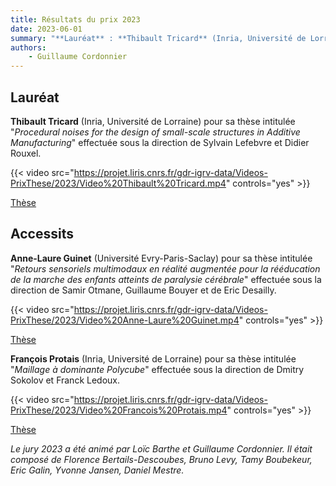 ```yaml
---
title: Résultats du prix 2023
date: 2023-06-01
summary: "**Lauréat** : **Thibault Tricard** (Inria, Université de Lorraine) pour sa thèse intitulée « *Procedural noises for the design of small-scale structures in Additive Manufacturing* » effectuée sous la direction de Sylvain Lefebvre et Didier Rouxel. <br>**Accessit** : **Anne-Laure Guinet** (Université Evry-Paris-Saclay) pour sa thèse intitulée « *Retours sensoriels multimodaux en réalité augmentée pour la rééducation de la marche des enfants atteints de paralysie cérébrale* » effectuée sous la direction de Samir Otmane, Guillaume Bouyer et de Eric Desailly, et **François Protais** (Inria, Université de Lorraine) pour sa thèse intitulée « *Maillage à dominante Polycube* » effectuée sous la direction de Dmitry Sokolov et Franck Ledoux. "
authors:
    - Guillaume Cordonnier
---
```


## Lauréat

**Thibault Tricard** (Inria, Université de Lorraine) pour sa thèse intitulée "*Procedural noises for the design of small-scale structures in Additive Manufacturing*" effectuée sous la direction de Sylvain Lefebvre et Didier Rouxel.

{{< video src="https://projet.liris.cnrs.fr/gdr-igrv-data/Videos-PrixThese/2023/Video%20Thibault%20Tricard.mp4" controls="yes" >}}


[Thèse](https://hal.science/tel-03765259/)

## Accessits

**Anne-Laure Guinet** (Université Evry-Paris-Saclay) pour sa thèse intitulée "*Retours sensoriels multimodaux en réalité augmentée pour la rééducation de la marche des enfants atteints de paralysie cérébrale*" effectuée sous la direction de Samir Otmane, Guillaume Bouyer et de Eric Desailly.

{{< video src="https://projet.liris.cnrs.fr/gdr-igrv-data/Videos-PrixThese/2023/Video%20Anne-Laure%20Guinet.mp4" controls="yes" >}}


[Thèse](https://projet.liris.cnrs.fr/gdr-igrv-data/misc/AnneLaure-Guinet-PhD.pdf)

**François Protais** (Inria, Université de Lorraine) pour sa thèse intitulée "*Maillage à dominante Polycube*" effectuée sous la direction de Dmitry Sokolov et Franck Ledoux.

{{< video src="https://projet.liris.cnrs.fr/gdr-igrv-data/Videos-PrixThese/2023/Video%20Francois%20Protais.mp4" controls="yes" >}}


[Thèse](https://hal.science/tel-03775686v1)

*Le jury 2023 a été animé par Loïc Barthe et Guillaume Cordonnier. Il était composé de Florence Bertails-Descoubes, Bruno Levy, Tamy Boubekeur, Eric Galin, Yvonne Jansen, Daniel Mestre.*